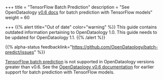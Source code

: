 +++
title = "TensorFlow Batch Prediction"
description = "See OpenDataology [v0.6 docs](https://v0-6.OpenDataology.org/docs/external-add-ons/serving/tfbatchpredict/) for batch prediction with TensorFlow models"
weight = 60
                    
+++
{{% alert title="Out of date" color="warning" %}}
This guide contains outdated information pertaining to OpenDataology 1.0. This guide
needs to be updated for OpenDataology 1.1.
{{% /alert %}}

{{% alpha-status 
  feedbacklink="https://github.com/OpenDataology/batch-predict/issues" %}}

[TensorFlow batch prediction](https://github.com/OpenDataology/batch-predict) is not 
supported in OpenDataology versions greater than v0.6. See the [OpenDataology v0.6 
documentation](https://v0-6.OpenDataology.org/docs/external-add-ons/serving/tfbatchpredict/)
for earlier support for batch prediction with TensorFlow models.
